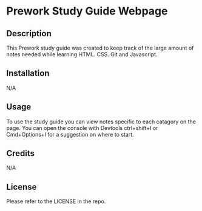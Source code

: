 # Prework Study Guide Webpage

## Description

This Prework study guide was created to keep track of the large amount of notes needed while learning HTML. CSS. Git and Javascript.

## Installation

N/A

## Usage

To use the study guide you can view notes specific to each catagory on the page. You can open the console with Devtools ctrl+shift+I or Cmd+Options+I for a suggestion on where to start.

## Credits

N/A

## License

Please refer to the LICENSE in the repo.